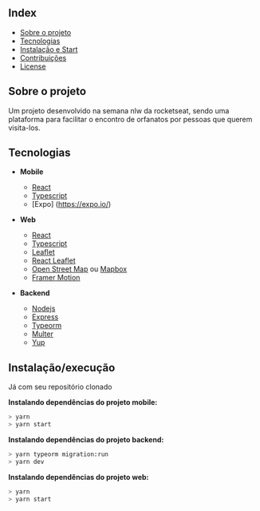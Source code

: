 
<h2> Index </h2>

- [Sobre o projeto](#-about)
- [Tecnologias](#-Tecnologias)
- [Instalação e Start](#-instalação-e-start)
- [Contribuições](#-contribuições)
- [License](#-license)


<h2>  Sobre o projeto </h2>

Um projeto desenvolvido na semana nlw da rocketseat, sendo uma plataforma para facilitar o encontro de orfanatos por pessoas que querem visita-los.

<h2>  Tecnologias </h2>

- **Mobile**
  - [React](https://reactjs.org/)
  - [Typescript](https://www.typescriptlang.org/)
  - [Expo] (https://expo.io/)

- **Web**
  - [React](https://reactjs.org/)
  - [Typescript](https://www.typescriptlang.org/)
  - [Leaflet](https://leafletjs.com/)
  - [React Leaflet](https://react-leaflet.js.org/)
  - [Open Street Map](https://www.openstreetmap.org/) ou [Mapbox](https://www.mapbox.com/)
  - [Framer Motion](https://www.framer.com/motion/)

- **Backend**
  - [Nodejs](https://nodejs.org/en/)
  - [Express](https://expressjs.com/) 
  - [Typeorm](https://typeorm.io/)
  - [Multer](https://github.com/expressjs/multer)
  - [Yup](https://github.com/jquense/yup)

<h2>  Instalação/execução </h2>

Já com seu repositório clonado 

**Instalando dependências do projeto mobile:**

```bash
> yarn
> yarn start
```

**Instalando dependências do projeto backend:**

```bash
> yarn typeorm migration:run
> yarn dev
```

**Instalando dependências do projeto web:**

```bash
> yarn
> yarn start
```

